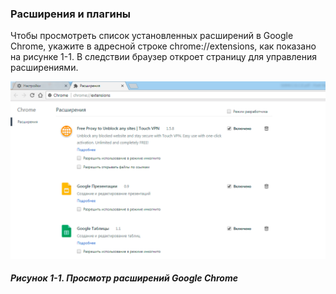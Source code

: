 ### Расширения и плагины

Чтобы просмотреть список установленных расширений в Google Chrome, укажите в адресной строке chrome://extensions, как показано на рисунке 1-1. В следствии браузер откроет страницу для управления расширениями.

![](/assets/figure-1-1.png)

##### Рисунок 1-1. _Просмотр расширений Google Chrome_



